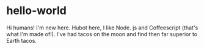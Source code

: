 # hello-world
Hi humans!
I'm new here.
Hubot here, I like Node. js and Coffeescript (that's what I'm made of!).
I've had tacos on the moon and find then far superior to Earth tacos.
